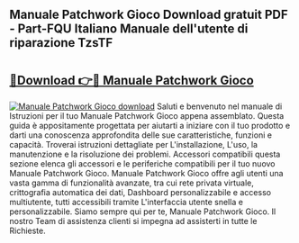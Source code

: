 ## Manuale Patchwork Gioco Download gratuit PDF - Part-FQU Italiano Manuale dell'utente di riparazione TzsTF

# <h2><a href="http://dfavfsr.blite.top/?on=Manuale+Patchwork+Gioco">🔗Download 👉🔴 Manuale Patchwork Gioco</a></h2>

[![Manuale Patchwork Gioco download](https://i.imgur.com/lujVjoI.png)](http://dfavfsr.blite.top/?on=Manuale+Patchwork+Gioco)
Saluti e benvenuto nel manuale di Istruzioni per il tuo Manuale Patchwork Gioco appena assemblato. Questa guida è appositamente progettata per aiutarti a iniziare con il tuo prodotto e darti una conoscenza approfondita delle sue caratteristiche, funzioni e capacità. Troverai istruzioni dettagliate per L'installazione, L'uso, la manutenzione e la risoluzione dei problemi. Accessori compatibili questa sezione elenca gli accessori e le periferiche compatibili per il tuo nuovo Manuale Patchwork Gioco. Manuale Patchwork Gioco offre agli utenti una vasta gamma di funzionalità avanzate, tra cui rete privata virtuale, crittografia automatica dei dati, Dashboard personalizzabile e accesso multiutente, tutti accessibili tramite L'interfaccia utente snella e personalizzabile. Siamo sempre qui per te, Manuale Patchwork Gioco. Il nostro Team di assistenza clienti si impegna ad assisterti in tutte le Richieste.
